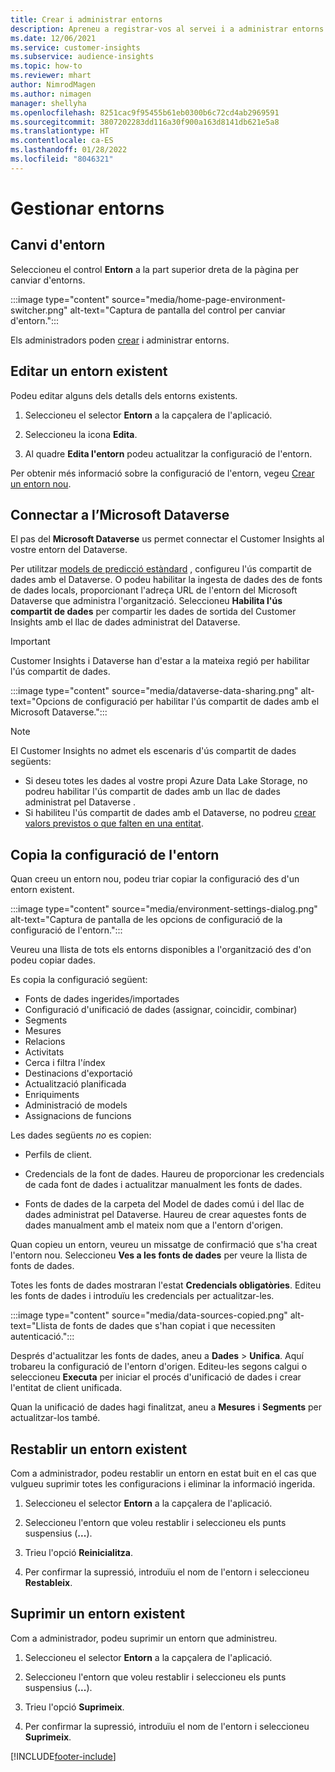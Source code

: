```yaml
---
title: Crear i administrar entorns
description: Apreneu a registrar-vos al servei i a administrar entorns.
ms.date: 12/06/2021
ms.service: customer-insights
ms.subservice: audience-insights
ms.topic: how-to
ms.reviewer: mhart
author: NimrodMagen
ms.author: nimagen
manager: shellyha
ms.openlocfilehash: 8251cac9f95455b61eb0300b6c72cd4ab2969591
ms.sourcegitcommit: 3807202283dd116a30f900a163d8141db621e5a8
ms.translationtype: HT
ms.contentlocale: ca-ES
ms.lasthandoff: 01/28/2022
ms.locfileid: "8046321"
---
```

# <a name="manage-environments"></a>Gestionar entorns



## <a name="switch-environments"></a>Canvi d'entorn

Seleccioneu el control **Entorn** a la part superior dreta de la pàgina per canviar d'entorns.

:::image type="content" source="media/home-page-environment-switcher.png" alt-text="Captura de pantalla del control per canviar d'entorn.":::

Els administradors poden [crear](create-environment.md) i administrar entorns.

## <a name="edit-an-existing-environment"></a>Editar un entorn existent

Podeu editar alguns dels detalls dels entorns existents.

1.  Seleccioneu el selector **Entorn** a la capçalera de l'aplicació.

2.  Seleccioneu la icona **Edita**.

3. Al quadre **Edita l'entorn** podeu actualitzar la configuració de l'entorn.

Per obtenir més informació sobre la configuració de l'entorn, vegeu [Crear un entorn nou](create-environment.md).

## <a name="connect-to-microsoft-dataverse"></a>Connectar a l’Microsoft Dataverse
   
El pas del **Microsoft Dataverse** us permet connectar el Customer Insights al vostre entorn del Dataverse.

Per utilitzar [models de predicció estàndard](predictions-overview.md#out-of-box-models) , configureu l'ús compartit de dades amb el Dataverse. O podeu habilitar la ingesta de dades des de fonts de dades locals, proporcionant l'adreça URL de l'entorn del Microsoft Dataverse que administra l'organització. Seleccioneu **Habilita l'ús compartit de dades** per compartir les dades de sortida del Customer Insights amb el llac de dades administrat del Dataverse.

> [!IMPORTANT]
> Customer Insights i Dataverse han d'estar a la mateixa regió per habilitar l'ús compartit de dades.

:::image type="content" source="media/dataverse-data-sharing.png" alt-text="Opcions de configuració per habilitar l'ús compartit de dades amb el Microsoft Dataverse.":::

> [!NOTE]
> El Customer Insights no admet els escenaris d'ús compartit de dades següents:
> - Si deseu totes les dades al vostre propi Azure Data Lake Storage, no podreu habilitar l'ús compartit de dades amb un llac de dades administrat pel Dataverse .
> - Si habiliteu l'ús compartit de dades amb el Dataverse, no podreu [crear valors previstos o que falten en una entitat](predictions.md).

## <a name="copy-the-environment-configuration"></a>Copia la configuració de l'entorn

Quan creeu un entorn nou, podeu triar copiar la configuració des d'un entorn existent. 

:::image type="content" source="media/environment-settings-dialog.png" alt-text="Captura de pantalla de les opcions de configuració de la configuració de l'entorn.":::

Veureu una llista de tots els entorns disponibles a l'organització des d'on podeu copiar dades.

Es copia la configuració següent:

- Fonts de dades ingerides/importades
- Configuració d'unificació de dades (assignar, coincidir, combinar)
- Segments
- Mesures
- Relacions
- Activitats
- Cerca i filtra l'índex
- Destinacions d'exportació
- Actualització planificada
- Enriquiments
- Administració de models
- Assignacions de funcions

Les dades següents *no* es copien:

- Perfils de client.
- Credencials de la font de dades. Haureu de proporcionar les credencials de cada font de dades i actualitzar manualment les fonts de dades.

- Fonts de dades de la carpeta del Model de dades comú i del llac de dades administrat pel Dataverse. Haureu de crear aquestes fonts de dades manualment amb el mateix nom que a l'entorn d'origen.

Quan copieu un entorn, veureu un missatge de confirmació que s'ha creat l'entorn nou. Seleccioneu **Ves a les fonts de dades** per veure la llista de fonts de dades.

Totes les fonts de dades mostraran l'estat **Credencials obligatòries**. Editeu les fonts de dades i introduïu les credencials per actualitzar-les.

:::image type="content" source="media/data-sources-copied.png" alt-text="Llista de fonts de dades que s'han copiat i que necessiten autenticació.":::

Després d'actualitzar les fonts de dades, aneu a **Dades** > **Unifica**. Aquí trobareu la configuració de l'entorn d'origen. Editeu-les segons calgui o seleccioneu **Executa** per iniciar el procés d'unificació de dades i crear l'entitat de client unificada.

Quan la unificació de dades hagi finalitzat, aneu a **Mesures** i **Segments** per actualitzar-los també.

## <a name="reset-an-existing-environment"></a>Restablir un entorn existent

Com a administrador, podeu restablir un entorn en estat buit en el cas que vulgueu suprimir totes les configuracions i eliminar la informació ingerida.

1.  Seleccioneu el selector **Entorn** a la capçalera de l'aplicació. 

2.  Seleccioneu l'entorn que voleu restablir i seleccioneu els punts suspensius (**...**). 

3. Trieu l'opció **Reinicialitza**. 

4.  Per confirmar la supressió, introduïu el nom de l'entorn i seleccioneu **Restableix**.

## <a name="delete-an-existing-environment"></a>Suprimir un entorn existent

Com a administrador, podeu suprimir un entorn que administreu.

1.  Seleccioneu el selector **Entorn** a la capçalera de l'aplicació.

2.  Seleccioneu l'entorn que voleu restablir i seleccioneu els punts suspensius (**...**). 

3. Trieu l'opció **Suprimeix**. 

4.  Per confirmar la supressió, introduïu el nom de l'entorn i seleccioneu **Suprimeix**.


[!INCLUDE[footer-include](../includes/footer-banner.md)]
